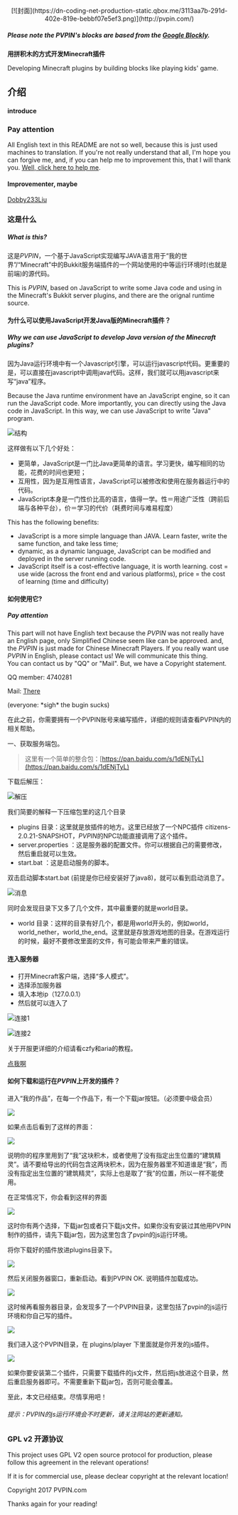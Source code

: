   <div align="center"> [![封面](https://dn-coding-net-production-static.qbox.me/3113aa7b-291d-402e-819e-bebbf07e5ef3.png)](http://pvpin.com/) </div>
 
 ##### Please note the PVPIN's blocks are based from the [Google Blockly](https://github.com/google/blockly).
 
__用拼积木的方式开发Minecraft插件__

 Developing Minecraft plugins by building blocks like playing kids' game.


## 介绍 

#### introduce

### Pay attention 

All English text in this README are not so well, because this is just used machines to translation. If you're not really understand that all, I'm hope you can forgive me, and, if you can help me to improvement this, that I will thank you. [Well, click here to help me](mailto:i@timewk.cn).

#### Improvementer, maybe

[Dobby233Liu](https://github.com/Dobby233Liu)
 
### 这是什么 
##### What is this?

这是*PVPIN*，一个基于JavaScript实现编写JAVA语言用于“我的世界”/“Minecraft”中的Bukkit服务端插件的一个网站使用的中等运行环境时(也就是前端)的源代码。

This is *PVPIN*, based on JavaScript to write some Java code and using in the Minecraft's Bukkit server plugins, and there are the orignal runtime source. 


#### 为什么可以使用JavaScript开发Java版的Minecraft插件？
##### Why we can use JavaScript to develop Java version of the Minecraft plugins?

因为Java运行环境中有一个Javascript引擎，可以运行javascript代码。更重要的是，可以直接在javascript中调用java代码。这样，我们就可以用javascript来写“java”程序。

Because the Java runtime environment have an JavaScript engine, so it can run the JavaScript code. More importantly, you can directly using the Java code in JavaScript. In this way, we can use JavaScript to write "Java" program.

![结构](https://raw.githubusercontent.com/PVPIN/pvpin_js_rt/master/images/jar_0.jpeg)

这样做有以下几个好处：

* 更简单，JavaScript是一门比Java更简单的语言。学习更快，编写相同的功能，花费的时间也更短；
* 互用性，因为是互用性语言，JavaScript可以被修改和使用在服务器运行中的代码。
* JavaScript本身是一门性价比高的语言，值得一学。性＝用途广泛性（跨前后端与各种平台），价＝学习的代价（耗费时间与难易程度）

This has the following benefits:
* JavaScript is a more simple language than JAVA. Learn faster, write the same function, and take less time;
* dynamic, as a dynamic language, JavaScript can be modified and deployed in the server running code.
* JavaScript itself is a cost-effective language, it is worth learning. cost = use wide (across the front end and various platforms), price = the cost of learning (time and difficulty)

#### 如何使用它?

##### Pay attention 

This part will not have English text because the *PVPIN* was not really have an English page, only Simplified Chinese seem like can be approved. and, the *PVPIN* is just made for Chinese Minecraft Players. If you really want use *PVPIN* in English, please contact us! We will communicate this thing.                        
You can contact us by "QQ" or "Mail". But, we have a Copyright statement.

QQ member: 4740281 

Mail: [There](mailto:gangma@foxmail.com) 







(everyone: \*sigh\* the bugin sucks)









在此之前，你需要拥有一个PVPIN账号来编写插件，详细的规则请查看PVPIN内的相关帮助。

一、获取服务端包。

> 这里有一个简单的整合包：[https://pan.baidu.com/s/1dENjTyL](https://pan.baidu.com/s/1dENjTyL)
		
		
下载后解压：

 ![解压](https://raw.githubusercontent.com/PVPIN/pvpin_js_rt/master/images/jar_1.png)

我们简要的解释一下压缩包里的这几个目录

* plugins 目录：这里就是放插件的地方。这里已经放了一个NPC插件 citizens-2.0.21-SNAPSHOT，*PVPIN*的NPC功能直接调用了这个插件。
* server.properties ：这是服务器的配置文件。你可以根据自己的需要修改，然后重启就可以生效。
* start.bat  ：这是启动服务的脚本。

双击启动脚本start.bat (前提是你已经安装好了java8)，就可以看到启动消息了。

 ![消息](https://raw.githubusercontent.com/PVPIN/pvpin_js_rt/master/images/jar_2.png)

同时会发现目录下又多了几个文件，其中最重要的就是world目录。

* world 目录：这样的目录有好几个，都是用world开头的，例如world，world_nether，world_the_end。这里就是存放游戏地图的目录。在游戏运行的时候，最好不要修改里面的文件，有可能会带来严重的错误。

#### 连入服务器

* 打开Minecraft客户端，选择“多人模式”。
* 选择添加服务器
* 填入本地ip（127.0.0.1）
* 然后就可以连入了

![连接1](https://raw.githubusercontent.com/PVPIN/pvpin_js_rt/master/images/jar_2_1.png)

![连接2](https://raw.githubusercontent.com/PVPIN/pvpin_js_rt/master/images/jar_2_2.png)

关于开服更详细的介绍请看czfy和aria的教程。 

[点我啊](http://bbs.pvpin.com/topic/217)

#### 如何下载和运行在*PVPIN*上开发的插件？

进入“我的作品”，在每一个作品下，有一个下载jar按钮。（必须要中级会员）

![](https://raw.githubusercontent.com/PVPIN/pvpin_js_rt/master/images/jar_3.png)

如果点击后看到了这样的界面：

![](https://raw.githubusercontent.com/PVPIN/pvpin_js_rt/master/images/jar_4.png)

说明你的程序里用到了“我”这块积木，或者使用了没有指定出生位置的“建筑精灵”。请不要给导出的代码包含这两块积木，因为在服务器里不知道谁是“我”，而没有指定出生位置的“建筑精灵”，实际上也是取了“我”的位置，所以一样不能使用。

在正常情况下，你会看到这样的界面

![](https://raw.githubusercontent.com/PVPIN/pvpin_js_rt/master/images/jar_5.png)

这时你有两个选择，下载jar包或者只下载js文件。如果你没有安装过其他用PVPIN制作的插件，请先下载jar包，因为这里包含了pvpin的js运行环境。

将你下载好的插件放进plugins目录下。

![](https://raw.githubusercontent.com/PVPIN/pvpin_js_rt/master/images/jar_6.png)

然后关闭服务器窗口，重新启动。看到PVPIN OK. 说明插件加载成功。

![](https://raw.githubusercontent.com/PVPIN/pvpin_js_rt/master/images/jar_7.png)

这时候再看服务器目录，会发现多了一个PVPIN目录，这里包括了pvpin的js运行环境和你自己写的插件。

![](https://raw.githubusercontent.com/PVPIN/pvpin_js_rt/master/images/jar_8.png)

我们进入这个PVPIN目录，在 plugins/player 下里面就是你开发的js插件。

![](https://raw.githubusercontent.com/PVPIN/pvpin_js_rt/master/images/jar_9.png)

如果你要安装第二个插件，只需要下载插件的js文件，然后把js放进这个目录，然后重启服务器即可。不需要重新下载jar包，否则可能会覆盖。

至此，本文已经结束。尽情享用吧！

###### 提示：PVPIN的js运行环境会不时更新，请关注网站的更新通知。 


### GPL v2 开源协议


This project uses GPL V2 open source protocol for production, please follow this agreement in the relevant operations!

If it is for commercial use, please declear copyright at the relevant location!

Copyright 2017 PVPIN.com

Thanks again for your reading!

		
